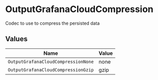 # OutputGrafanaCloudCompression

Codec to use to compress the persisted data


## Values

| Name                                | Value                               |
| ----------------------------------- | ----------------------------------- |
| `OutputGrafanaCloudCompressionNone` | none                                |
| `OutputGrafanaCloudCompressionGzip` | gzip                                |